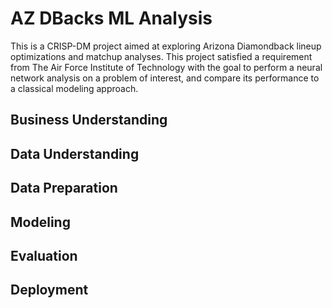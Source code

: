# AZ DBacks ML Analysis
This is a CRISP-DM project aimed at exploring Arizona Diamondback lineup optimizations and matchup analyses.  This project satisfied a requirement from The Air Force Institute of Technology with the goal to perform a neural network analysis on a problem of interest, and compare its performance to a classical modeling approach.  

## Business Understanding

## Data Understanding

## Data Preparation

## Modeling

## Evaluation

## Deployment
